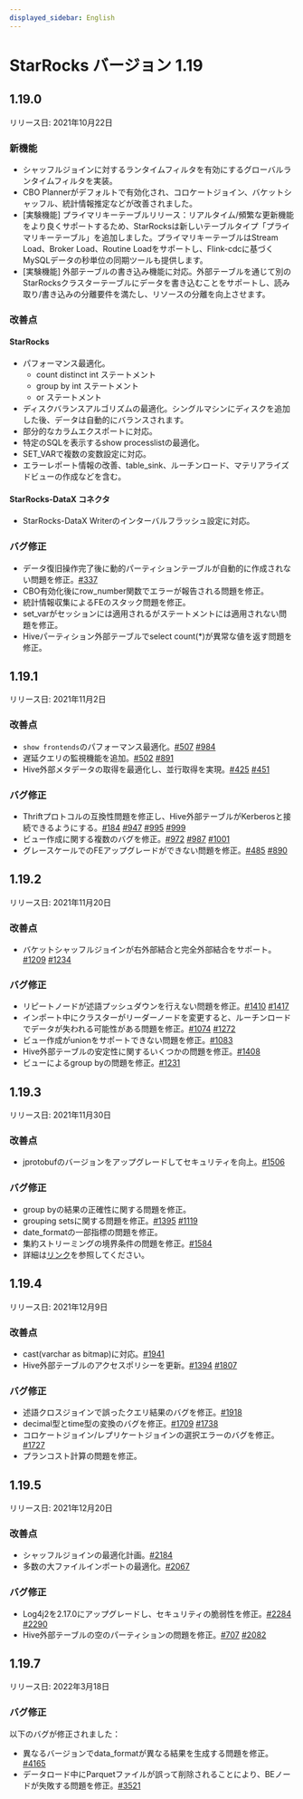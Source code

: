```yaml
---
displayed_sidebar: English
---
```


# StarRocks バージョン 1.19

## 1.19.0

リリース日: 2021年10月22日

### 新機能

* シャッフルジョインに対するランタイムフィルタを有効にするグローバルランタイムフィルタを実装。
* CBO Plannerがデフォルトで有効化され、コロケートジョイン、バケットシャッフル、統計情報推定などが改善されました。
* [実験機能] プライマリキーテーブルリリース：リアルタイム/頻繁な更新機能をより良くサポートするため、StarRocksは新しいテーブルタイプ「プライマリキーテーブル」を追加しました。プライマリキーテーブルはStream Load、Broker Load、Routine Loadをサポートし、Flink-cdcに基づくMySQLデータの秒単位の同期ツールも提供します。
* [実験機能] 外部テーブルの書き込み機能に対応。外部テーブルを通じて別のStarRocksクラスターテーブルにデータを書き込むことをサポートし、読み取り/書き込みの分離要件を満たし、リソースの分離を向上させます。

### 改善点

#### StarRocks

* パフォーマンス最適化。
  * count distinct int ステートメント
  * group by int ステートメント
  * or ステートメント
* ディスクバランスアルゴリズムの最適化。シングルマシンにディスクを追加した後、データは自動的にバランスされます。
* 部分的なカラムエクスポートに対応。
* 特定のSQLを表示するshow processlistの最適化。
* SET_VARで複数の変数設定に対応。
* エラーレポート情報の改善、table_sink、ルーチンロード、マテリアライズドビューの作成などを含む。

#### StarRocks-DataX コネクタ

* StarRocks-DataX Writerのインターバルフラッシュ設定に対応。

### バグ修正

* データ復旧操作完了後に動的パーティションテーブルが自動的に作成されない問題を修正。[#337](https://github.com/StarRocks/starrocks/issues/337)
* CBO有効化後にrow_number関数でエラーが報告される問題を修正。
* 統計情報収集によるFEのスタック問題を修正。
* set_varがセッションには適用されるがステートメントには適用されない問題を修正。
* Hiveパーティション外部テーブルでselect count(*)が異常な値を返す問題を修正。

## 1.19.1

リリース日: 2021年11月2日

### 改善点

* `show frontends`のパフォーマンス最適化。[#507](https://github.com/StarRocks/starrocks/pull/507) [#984](https://github.com/StarRocks/starrocks/pull/984)
* 遅延クエリの監視機能を追加。[#502](https://github.com/StarRocks/starrocks/pull/502) [#891](https://github.com/StarRocks/starrocks/pull/891)
* Hive外部メタデータの取得を最適化し、並行取得を実現。[#425](https://github.com/StarRocks/starrocks/pull/425) [#451](https://github.com/StarRocks/starrocks/pull/451)

### バグ修正

* Thriftプロトコルの互換性問題を修正し、Hive外部テーブルがKerberosと接続できるようにする。[#184](https://github.com/StarRocks/starrocks/pull/184) [#947](https://github.com/StarRocks/starrocks/pull/947) [#995](https://github.com/StarRocks/starrocks/pull/995) [#999](https://github.com/StarRocks/starrocks/pull/999)
* ビュー作成に関する複数のバグを修正。[#972](https://github.com/StarRocks/starrocks/pull/972) [#987](https://github.com/StarRocks/starrocks/pull/987) [#1001](https://github.com/StarRocks/starrocks/pull/1001)
* グレースケールでのFEアップグレードができない問題を修正。[#485](https://github.com/StarRocks/starrocks/pull/485) [#890](https://github.com/StarRocks/starrocks/pull/890)

## 1.19.2

リリース日: 2021年11月20日

### 改善点

* バケットシャッフルジョインが右外部結合と完全外部結合をサポート。[#1209](https://github.com/StarRocks/starrocks/pull/1209) [#1234](https://github.com/StarRocks/starrocks/pull/1234)

### バグ修正

* リピートノードが述語プッシュダウンを行えない問題を修正。[#1410](https://github.com/StarRocks/starrocks/pull/1410) [#1417](https://github.com/StarRocks/starrocks/pull/1417)
* インポート中にクラスターがリーダーノードを変更すると、ルーチンロードでデータが失われる可能性がある問題を修正。[#1074](https://github.com/StarRocks/starrocks/pull/1074) [#1272](https://github.com/StarRocks/starrocks/pull/1272)
* ビュー作成がunionをサポートできない問題を修正。[#1083](https://github.com/StarRocks/starrocks/pull/1083)
* Hive外部テーブルの安定性に関するいくつかの問題を修正。[#1408](https://github.com/StarRocks/starrocks/pull/1408)
* ビューによるgroup byの問題を修正。[#1231](https://github.com/StarRocks/starrocks/pull/1231)

## 1.19.3

リリース日: 2021年11月30日

### 改善点

* jprotobufのバージョンをアップグレードしてセキュリティを向上。[#1506](https://github.com/StarRocks/starrocks/issues/1506)

### バグ修正

* group byの結果の正確性に関する問題を修正。
* grouping setsに関する問題を修正。[#1395](https://github.com/StarRocks/starrocks/issues/1395) [#1119](https://github.com/StarRocks/starrocks/pull/1119)
* date_formatの一部指標の問題を修正。
* 集約ストリーミングの境界条件の問題を修正。[#1584](https://github.com/StarRocks/starrocks/pull/1584)
* 詳細は[リンク](https://github.com/StarRocks/starrocks/compare/1.19.2...1.19.3)を参照してください。

## 1.19.4

リリース日: 2021年12月9日

### 改善点

* cast(varchar as bitmap)に対応。[#1941](https://github.com/StarRocks/starrocks/pull/1941)
* Hive外部テーブルのアクセスポリシーを更新。[#1394](https://github.com/StarRocks/starrocks/pull/1394) [#1807](https://github.com/StarRocks/starrocks/pull/1807)

### バグ修正

* 述語クロスジョインで誤ったクエリ結果のバグを修正。[#1918](https://github.com/StarRocks/starrocks/pull/1918)
* decimal型とtime型の変換のバグを修正。[#1709](https://github.com/StarRocks/starrocks/pull/1709) [#1738](https://github.com/StarRocks/starrocks/pull/1738)
* コロケートジョイン/レプリケートジョインの選択エラーのバグを修正。[#1727](https://github.com/StarRocks/starrocks/pull/1727)
* プランコスト計算の問題を修正。

## 1.19.5

リリース日: 2021年12月20日

### 改善点

* シャッフルジョインの最適化計画。[#2184](https://github.com/StarRocks/starrocks/pull/2184)
* 多数の大ファイルインポートの最適化。[#2067](https://github.com/StarRocks/starrocks/pull/2067)

### バグ修正

* Log4j2を2.17.0にアップグレードし、セキュリティの脆弱性を修正。[#2284](https://github.com/StarRocks/starrocks/pull/2284) [#2290](https://github.com/StarRocks/starrocks/pull/2290)
* Hive外部テーブルの空のパーティションの問題を修正。[#707](https://github.com/StarRocks/starrocks/pull/707) [#2082](https://github.com/StarRocks/starrocks/pull/2082)

## 1.19.7

リリース日: 2022年3月18日

### バグ修正

以下のバグが修正されました：

* 異なるバージョンでdata_formatが異なる結果を生成する問題を修正。[#4165](https://github.com/StarRocks/starrocks/pull/4165)
* データロード中にParquetファイルが誤って削除されることにより、BEノードが失敗する問題を修正。[#3521](https://github.com/StarRocks/starrocks/pull/3521)
